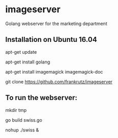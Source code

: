 # imageserver
Golang webserver for the marketing department


## Installation on Ubuntu 16.04
apt-get update

apt-get install golang

apt-get install imagemagick imagemagick-doc 

git clone https://github.com/frankrutz/imageserver

## To run the webserver:
mkdir tmp

go build swiss.go

nohup ./swiss &

